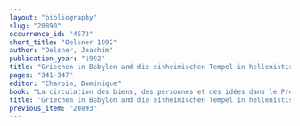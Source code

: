 ```yaml
---
layout: "bibliography"
slug: "20890"
occurrence_id: "4573"
short_title: "Oelsner 1992"
author: "Oelsner, Joachim"
publication_year: "1992"
title: "Griechen in Babylon and die einheimischen Tempel in hellenistischer Zeit"
pages: "341-347"
editor: "Charpin, Dominique"
book: "La circulation des biens, des personnes et des idées dans le Proche-Orient ancien. Actes de la XXXVIIIe Rencontre Assyriologique Internationale, Paris, 8-10 juillet 1991 (Paris)"
title: "Griechen in Babylon and die einheimischen Tempel in hellenistischer Zeit"
previous_item: "20893"
---
```

